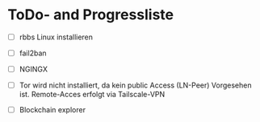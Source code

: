 # ToDo- and Progressliste

- [ ] rbbs Linux installieren
- [ ] fail2ban
- [ ] NGINGX
- [ ] Tor wird nicht installiert, da kein public Access (LN-Peer) Vorgesehen ist. Remote-Acces erfolgt via Tailscale-VPN
- [ ] Blockchain explorer

